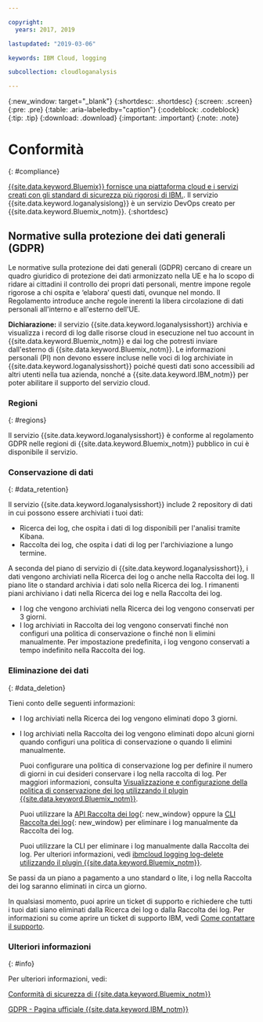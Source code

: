 ```yaml
---

copyright:
  years: 2017, 2019

lastupdated: "2019-03-06"

keywords: IBM Cloud, logging

subcollection: cloudloganalysis

---
```


{:new_window: target="_blank"}
{:shortdesc: .shortdesc}
{:screen: .screen}
{:pre: .pre}
{:table: .aria-labeledby="caption"}
{:codeblock: .codeblock}
{:tip: .tip}
{:download: .download}
{:important: .important}
{:note: .note}


# Conformità
{: #compliance}

[ {{site.data.keyword.Bluemix}} fornisce una piattaforma cloud e i servizi creati con gli standard di sicurezza più rigorosi di IBM.](/docs/security/compliance.html#compliance). Il servizio {{site.data.keyword.loganalysislong}} è un servizio DevOps creato per {{site.data.keyword.Bluemix_notm}}. 
{:shortdesc}


## Normative sulla protezione dei dati generali (GDPR)

Le normative sulla protezione dei dati generali (GDPR) cercano di creare un quadro giuridico di protezione dei dati armonizzato nella UE e ha lo scopo di ridare ai cittadini il controllo dei propri dati personali, mentre impone regole rigorose a chi ospita e ‘elabora’ questi dati, ovunque nel mondo. Il Regolamento introduce anche regole inerenti la libera circolazione di dati personali all'interno e all'esterno dell'UE. 

**Dichiarazione:** il servizio {{site.data.keyword.loganalysisshort}} archivia e visualizza i record di log dalle risorse cloud in esecuzione nel tuo account in {{site.data.keyword.Bluemix_notm}} e dai log che potresti inviare dall'esterno di {{site.data.keyword.Bluemix_notm}}. Le informazioni personali (PI) non devono essere incluse nelle voci di log archiviate in {{site.data.keyword.loganalysisshort}} poiché questi dati sono accessibili ad altri utenti nella tua azienda, nonché a {{site.data.keyword.IBM_notm}} per poter abilitare il supporto del servizio cloud.

### Regioni
{: #regions}

Il servizio {{site.data.keyword.loganalysisshort}} è conforme al regolamento GDPR nelle regioni di {{site.data.keyword.Bluemix_notm}} pubblico in cui è disponibile il servizio.


### Conservazione di dati
{: #data_retention}

Il servizio {{site.data.keyword.loganalysisshort}} include 2 repository di dati in cui possono essere archiviati i tuoi dati: 

* Ricerca dei log, che ospita i dati di log disponibili per l'analisi tramite Kibana.
* Raccolta dei log, che ospita i dati di log per l'archiviazione a lungo termine.

A seconda del piano di servizio di {{site.data.keyword.loganalysisshort}}, i dati vengono archiviati nella Ricerca dei log o anche nella Raccolta dei log. Il piano lite o standard archivia i dati solo nella Ricerca dei log. I rimanenti piani archiviano i dati nella Ricerca dei log e nella Raccolta dei log.

* I log che vengono archiviati nella Ricerca dei log vengono conservati per 3 giorni.
* I log archiviati in Raccolta dei log vengono conservati finché non configuri una politica di conservazione o finché non li elimini manualmente. Per impostazione predefinita, i log vengono conservati a tempo indefinito nella Raccolta dei log.



### Eliminazione dei dati
{: #data_deletion}

Tieni conto delle seguenti informazioni:

* I log archiviati nella Ricerca dei log vengono eliminati dopo 3 giorni.

* I log archiviati nella Raccolta dei log vengono eliminati dopo alcuni giorni quando configuri una politica di conservazione o quando li elimini manualmente. 

    Puoi configurare una politica di conservazione log per definire il numero di giorni in cui desideri conservare i log nella raccolta di log. Per maggiori informazioni, consulta [Visualizzazione e configurazione della politica di conservazione dei log utilizzando il plugin {{site.data.keyword.Bluemix_notm}}](/docs/services/CloudLogAnalysis/how-to/manage-logs?topic=cloudloganalysis-configuring_retention_policy#configuring_retention_policy).

    Puoi utilizzare la [API Raccolta dei log](https://console.bluemix.net/apidocs/948-ibm-cloud-log-collection-api?&language=node&env_id=ibm%3Ayp%3Aus-south#introduction){: new_window} oppure la [CLI Raccolta dei log](/docs/services/CloudLogAnalysis/reference?topic=cloudloganalysis-log_analysis_cli#log_analysis_cli){: new_window} per eliminare i log manualmente da Raccolta dei log. 

    Puoi utilizzare la CLI per eliminare i log manualmente dalla Raccolta dei log. Per ulteriori informazioni, vedi [ibmcloud logging log-delete utilizzando il plugin {{site.data.keyword.Bluemix_notm}}](/docs/services/CloudLogAnalysis/how-to/manage-logs?topic=cloudloganalysis-deleting_logs#deleting_logs).


Se passi da un piano a pagamento a uno standard o lite, i log nella Raccolta dei log saranno eliminati in circa un giorno.

In qualsiasi momento, puoi aprire un ticket di supporto e richiedere che tutti i tuoi dati siano eliminati dalla Ricerca dei log o dalla Raccolta dei log. Per informazioni su come aprire un ticket di supporto IBM, vedi [Come contattare il supporto](/docs/get-support?topic=get-support-getting-customer-support#getting-customer-support).



### Ulteriori informazioni
{: #info}

Per ulteriori informazioni, vedi:

[Conformità di sicurezza di {{site.data.keyword.Bluemix_notm}}](/docs/security/compliance.html#compliance)

[GDPR - Pagina ufficiale {{site.data.keyword.IBM_notm}}](https://www.ibm.com/data-responsibility/gdpr/)



